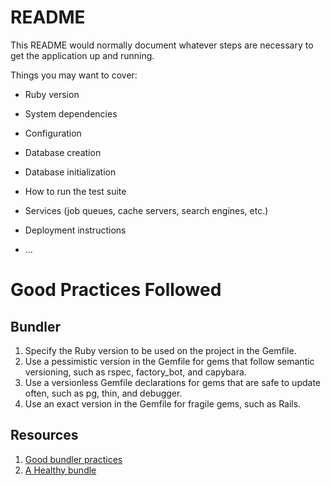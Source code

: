 # README

This README would normally document whatever steps are necessary to get the
application up and running.

Things you may want to cover:

- Ruby version

- System dependencies

- Configuration

- Database creation

- Database initialization

- How to run the test suite

- Services (job queues, cache servers, search engines, etc.)

- Deployment instructions

- ...

# Good Practices Followed

## Bundler

1. Specify the Ruby version to be used on the project in the Gemfile.
2. Use a pessimistic version in the Gemfile for gems that follow semantic versioning, such as rspec, factory_bot, and capybara.
3. Use a versionless Gemfile declarations for gems that are safe to update often, such as pg, thin, and debugger.
4. Use an exact version in the Gemfile for fragile gems, such as Rails.

## Resources

1. [Good bundler practices](https://github.com/thoughtbot/guides/tree/main/ruby#bundler)
2. [A Healthy bundle](https://thoughtbot.com/blog/a-healthy-bundle)
